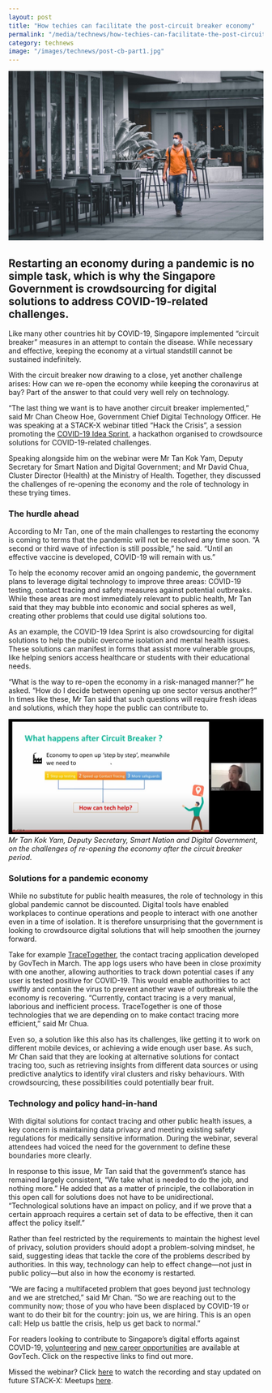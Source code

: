```yaml
---
layout: post
title: "How techies can facilitate the post-circuit breaker economy"
permalink: "/media/technews/how-techies-can-facilitate-the-post-circuit-breaker-economy"
category: technews
image: "/images/technews/post-cb-part1.jpg"
---
```

![How techies can facilitate the post-circuit breaker economy](/images/technews/post-cb-part1.jpg)

Restarting an economy during a pandemic is no simple task, which is why the Singapore Government is crowdsourcing for digital solutions to address COVID-19-related challenges.
---

Like many other countries hit by COVID-19, Singapore implemented “circuit breaker” measures in an attempt to contain the disease. While necessary and effective, keeping the economy at a virtual standstill cannot be sustained indefinitely. 

With the circuit breaker now drawing to a close, yet another challenge arises: How can we re-open the economy while keeping the coronavirus at bay? Part of the answer to that could very well rely on technology.

“The last thing we want is to have another circuit breaker implemented,” said Mr Chan Cheow Hoe, Government Chief Digital Technology Officer. He was speaking at a STACK-X webinar titled “Hack the Crisis”, a session promoting the [COVID-19 Idea Sprint](https://www.developer.gov.sg/covid-volunteering/), a hackathon organised to crowdsource solutions for COVID-19-related challenges.

Speaking alongside him on the webinar were Mr Tan Kok Yam, Deputy Secretary for Smart Nation and Digital Government; and Mr David Chua, Cluster Director (Health) at the Ministry of Health. Together, they discussed the challenges of re-opening the economy and the role of technology in these trying times.

### **The hurdle ahead**

According to Mr Tan, one of the main challenges to restarting the economy is coming to terms that the pandemic will not be resolved any time soon. “A second or third wave of infection is still possible,” he said. “Until an effective vaccine is developed, COVID-19 will remain with us.”

To help the economy recover amid an ongoing pandemic, the government plans to leverage digital technology to improve three areas: COVID-19 testing, contact tracing and safety measures against potential outbreaks. While these areas are most immediately relevant to public health, Mr Tan said that they may bubble into economic and social spheres as well, creating other problems that could use digital solutions too.

As an example, the COVID-19 Idea Sprint is also crowdsourcing for digital solutions to help the public overcome isolation and mental health issues. These solutions can manifest in forms that assist more vulnerable groups, like helping seniors access healthcare or students with their educational needs.

“What is the way to re-open the economy in a risk-managed manner?” he asked. “How do I decide between opening up one sector versus another?” In times like these, Mr Tan said that such questions will require fresh ideas and solutions, which they hope the public can contribute to.

![Stack-x meet up  - Post Circuit Breaker](/images/technews/post-cb-part2.jpg)
*Mr Tan Kok Yam, Deputy Secretary, Smart Nation and Digital Government, on the challenges of re-opening the economy after the circuit breaker period.*

### **Solutions for a pandemic economy**

While no substitute for public health measures, the role of technology in this global pandemic cannot be discounted. Digital tools have enabled workplaces to continue operations and people to interact with one another even in a time of isolation. It is therefore unsurprising that the government is looking to crowdsource digital solutions that will help smoothen the journey forward.

Take for example [TraceTogether](https://www.tracetogether.gov.sg/), the contact tracing application developed by GovTech in March. The app logs users who have been in close proximity with one another, allowing authorities to track down potential cases if any user is tested positive for COVID-19. This would enable authorities to act swiftly and contain the virus to prevent another wave of outbreak while the economy is recovering. “Currently, contact tracing is a very manual, laborious and inefficient process. TraceTogether is one of those technologies that we are depending on to make contact tracing more efficient,” said Mr Chua.

Even so, a solution like this also has its challenges, like getting it to work on different mobile devices, or achieving a wide enough user base. As such, Mr Chan said that they are looking at alternative solutions for contact tracing too, such as retrieving insights from different data sources or using predictive analytics to identify viral clusters and risky behaviours. With crowdsourcing, these possibilities could potentially bear fruit.

### **Technology and policy hand-in-hand**

With digital solutions for contact tracing and other public health issues, a key concern is maintaining data privacy and meeting existing safety regulations for medically sensitive information. During the webinar, several attendees had voiced the need for the government to define these boundaries more clearly.

In response to this issue, Mr Tan said that the government’s stance has remained largely consistent, “We take what is needed to do the job, and nothing more.” He added that as a matter of principle, the collaboration in this open call for solutions does not have to be unidirectional. “Technological solutions have an impact on policy, and if we prove that a certain approach requires a certain set of data to be effective, then it can affect the policy itself.”

Rather than feel restricted by the requirements to maintain the highest level of privacy, solution providers should adopt a problem-solving mindset, he said, suggesting ideas that tackle the core of the problems described by authorities. In this way, technology can help to effect change—not just in public policy—but also in how the economy is restarted.

“We are facing a multifaceted problem that goes beyond just technology and we are stretched,” said Mr Chan. “So we are reaching out to the community now; those of you who have been displaced by COVID-19 or want to do their bit for the country: join us, we are hiring. This is an open call: Help us battle the crisis, help us get back to normal.”  

For readers looking to contribute to Singapore’s digital efforts against COVID-19, [volunteering](https://www.developer.gov.sg/covid-volunteering/) and [new career opportunities](https://go.gov.sg/techhunt) are available at GovTech. Click on the respective links to find out more.

Missed the webinar? Click [here](https://www.youtube.com/watch?v=hRYGpTEVlIs) to watch the recording and stay updated on future STACK-X: Meetups [here](https://go.gov.sg/meetup).

